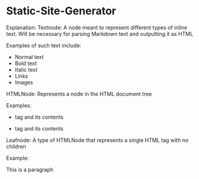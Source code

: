# Static-Site-Generator

Explanation:
Textnode:
A node meant to represent different types of inline text. Will be necessary for parsing Markdown text and outputting it as HTML

Examples of such text include:
- Normal text
- Bold text
- Italic text
- Links
- Images


HTMLNode:
Represents a node in the HTML document tree

Examples:
- <p> tag and its contents
- <a> tag and its contents

Leafnode:
A type of HTMLNode that represents a single HTML tag with no children

Example:
<p>This is a paragraph</p>